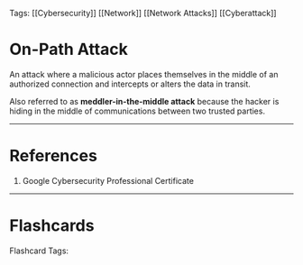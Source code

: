 Tags: [[Cybersecurity]] [[Network]] [[Network Attacks]] [[Cyberattack]]
# On-Path Attack

An attack where a malicious actor places themselves in the middle of an authorized connection and intercepts or alters the data in transit.

Also referred to as **meddler-in-the-middle attack** because the hacker is hiding in the middle of communications between two trusted parties.

---
# References

1. Google Cybersecurity Professional Certificate

---
# Flashcards

Flashcard Tags: 